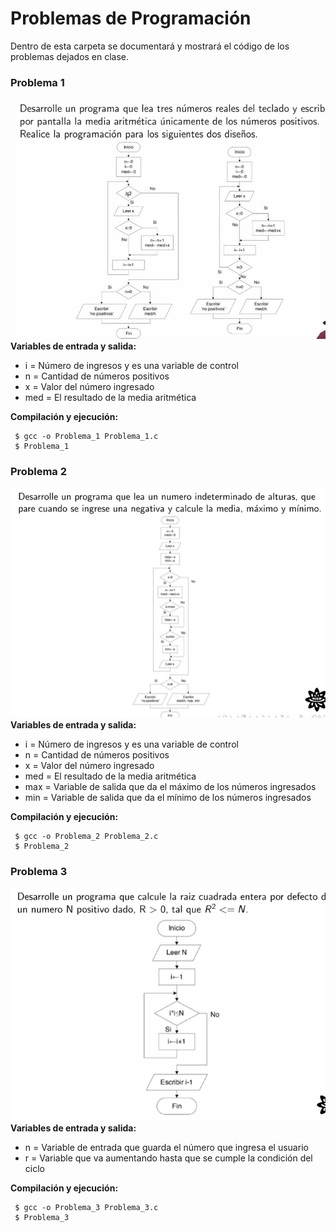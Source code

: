 # Problemas de Programación

Dentro de esta carpeta se documentará y mostrará el código de los problemas dejados en clase.

### Problema 1
![Problema1](Imagenes/Problema1.jpeg)
**Variables de entrada y salida:**
- i   = Número de ingresos y es una variable de control 
- n   = Cantidad de números positivos
- x   = Valor del número ingresado
- med = El resultado de la media aritmética

**Compilación y ejecución:**
```
 $ gcc -o Problema_1 Problema_1.c
 $ Problema_1
 ```

 ### Problema 2
![Problema1](Imagenes/Problema2.png)
**Variables de entrada y salida:**
- i   = Número de ingresos y es una variable de control 
- n   = Cantidad de números positivos
- x   = Valor del número ingresado
- med = El resultado de la media aritmética
- max = Variable de salida que da el máximo de los números ingresados
- min = Variable de salida que da el mínimo de los números ingresados

**Compilación y ejecución:**
```
 $ gcc -o Problema_2 Problema_2.c
 $ Problema_2
 ```
 ### Problema 3
![Problema1](Imagenes/Problema3.png)
**Variables de entrada y salida:**
- n = Variable de entrada que guarda el número que ingresa el usuario 
- r = Variable que va aumentando hasta que se cumple la condición del ciclo

**Compilación y ejecución:**
```
 $ gcc -o Problema_3 Problema_3.c
 $ Problema_3
 ```
